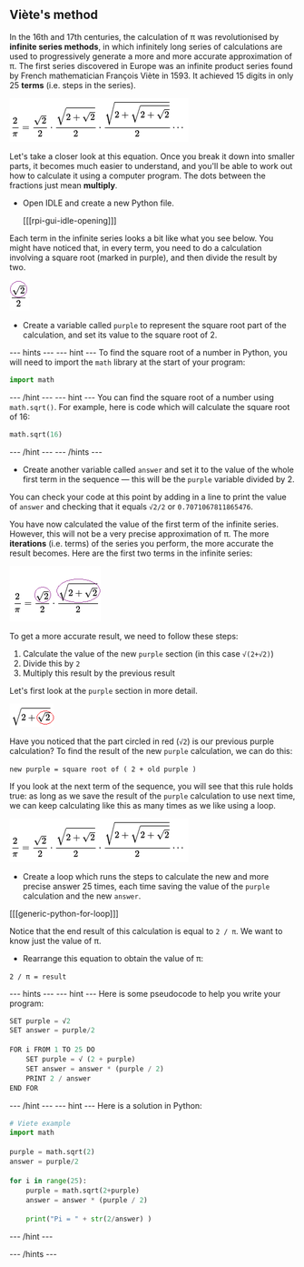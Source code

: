 ## Viète's method

In the 16th and 17th centuries, the calculation of π was revolutionised by **infinite series methods**, in which infinitely long series of calculations are used to progressively generate a more and more accurate approximation of π. The first series discovered in Europe was an infinite product series found by French mathematician François Viète in 1593. It achieved 15 digits in only 25 **terms** (i.e. steps in the series).

  ![François Viète product series](images/viete-product-series.png)

Let's take a closer look at this equation. Once you break it down into smaller parts, it becomes much easier to understand, and you'll be able to work out how to calculate it using a computer program. The dots between the fractions just mean **multiply**.

+ Open IDLE and create a new Python file.

    [[[rpi-gui-idle-opening]]]

Each term in the infinite series looks a bit like what you see below. You might have noticed that, in every term, you need to do a calculation involving a square root (marked in purple), and then divide the result by two.

![First term in viete](images/first-viete.png)

+ Create a variable called `purple` to represent the square root part of the calculation, and set its value to the square root of 2.

--- hints ---
--- hint ---
To find the square root of a number in Python, you will need to import the `math` library at the start of your program:

```python
import math
```
--- /hint ---
--- hint ---
You can find the square root of a number using `math.sqrt()`. For example, here is code which will calculate the square root of 16:

```python
math.sqrt(16)
```
--- /hint ---
--- /hints ---

+ Create another variable called `answer` and set it to the value of the whole first term in the sequence — this will be the `purple` variable divided by 2.

You can check your code at this point by adding in a line to print the value of `answer` and checking that it equals `√2/2` or `0.7071067811865476`.

You have now calculated the value of the first term of the infinite series. However, this will not be a very precise approximation of π. The more **iterations** (i.e. terms) of the series you perform, the more accurate the result becomes. Here are the first two terms in the infinite series:

![Viete sequence highlighted in purple](images/viete-purple.png)

To get a more accurate result, we need to follow these steps:

1. Calculate the value of the new `purple` section (in this case `√(2+√2)`)
1. Divide this by `2`
1. Multiply this result by the previous result

Let's first look at the `purple` section in more detail.

![Viete second term](images/viete-new-purple.png)

Have you noticed that the part circled in red (`√2`) is our previous purple calculation? To find the result of the new `purple` calculation, we can do this:

`new purple = square root of ( 2 + old purple )`

If you look at the next term of the sequence, you will see that this rule holds true: as long as we save the result of the `purple` calculation to use next time, we can keep calculating like this as many times as we like using a loop.

![Viete sequence highlighted in purple](images/viete-product-series.png)

+ Create a loop which runs the steps to calculate the new and more precise answer 25 times, each time saving the value of the `purple` calculation and the new `answer`.

[[[generic-python-for-loop]]]

Notice that the end result of this calculation is equal to `2 / π`. We want to know just the value of π.

+ Rearrange this equation to obtain the value of π:

`2 / π = result`

--- hints ---
--- hint ---
Here is some pseudocode to help you write your program:

```Python
SET purple = √2
SET answer = purple/2

FOR i FROM 1 TO 25 DO
    SET purple = √ (2 + purple)
    SET answer = answer * (purple / 2)
    PRINT 2 / answer
END FOR

```

--- /hint ---
--- hint ---
Here is a solution in Python:

```Python
# Viete example
import math

purple = math.sqrt(2)
answer = purple/2

for i in range(25):
    purple = math.sqrt(2+purple)
    answer = answer * (purple / 2)

    print("Pi = " + str(2/answer) )

```
--- /hint ---

--- /hints ---
